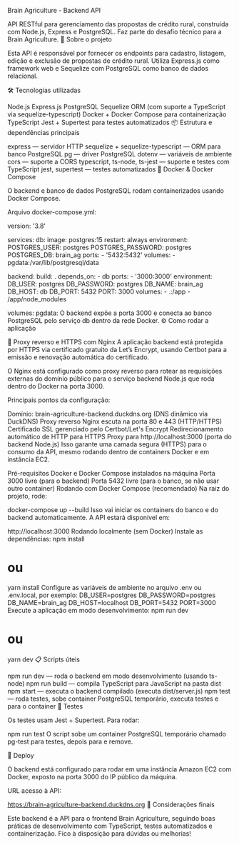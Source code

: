 Brain Agriculture - Backend API

API RESTful para gerenciamento das propostas de crédito rural, construída com Node.js, Express e PostgreSQL.
Faz parte do desafio técnico para a Brain Agriculture.
🚀 Sobre o projeto

Esta API é responsável por fornecer os endpoints para cadastro, listagem, edição e exclusão de propostas de crédito rural.
Utiliza Express.js como framework web e Sequelize com PostgreSQL como banco de dados relacional.

🛠️ Tecnologias utilizadas

Node.js
Express.js
PostgreSQL
Sequelize ORM (com suporte a TypeScript via sequelize-typescript)
Docker + Docker Compose para containerização
TypeScript
Jest + Supertest para testes automatizados
📦 Estrutura e dependências principais

express — servidor HTTP
sequelize + sequelize-typescript — ORM para banco PostgreSQL
pg — driver PostgreSQL
dotenv — variáveis de ambiente
cors — suporte a CORS
typescript, ts-node, ts-jest — suporte e testes com TypeScript
jest, supertest — testes automatizados
🐳 Docker & Docker Compose

O backend e banco de dados PostgreSQL rodam containerizados usando Docker Compose.

Arquivo docker-compose.yml:

version: '3.8'

services:
  db:
    image: postgres:15
    restart: always
    environment:
      POSTGRES_USER: postgres
      POSTGRES_PASSWORD: postgres
      POSTGRES_DB: brain_ag
    ports:
      - '5432:5432'
    volumes:
      - pgdata:/var/lib/postgresql/data

  backend:
    build: .
    depends_on:
      - db
    ports:
      - '3000:3000'
    environment:
      DB_USER: postgres
      DB_PASSWORD: postgres
      DB_NAME: brain_ag
      DB_HOST: db
      DB_PORT: 5432
      PORT: 3000
    volumes:
      - .:/app
      - /app/node_modules

volumes:
  pgdata:
O backend expõe a porta 3000 e conecta ao banco PostgreSQL pelo serviço db dentro da rede Docker.
⚙️ Como rodar a aplicação


🔐 Proxy reverso e HTTPS com Nginx
A aplicação backend está protegida por HTTPS via certificado gratuito da Let’s Encrypt, usando Certbot para a emissão e renovação automática do certificado.

O Nginx está configurado como proxy reverso para rotear as requisições externas do domínio público para o serviço backend Node.js que roda dentro do Docker na porta 3000.

Principais pontos da configuração:

Domínio: brain-agriculture-backend.duckdns.org (DNS dinâmico via DuckDNS)
Proxy reverso Nginx escuta na porta 80 e 443 (HTTP/HTTPS)
Certificado SSL gerenciado pelo Certbot/Let's Encrypt
Redirecionamento automático de HTTP para HTTPS
Proxy para http://localhost:3000 (porta do backend Node.js)
Isso garante uma camada segura (HTTPS) para o consumo da API, mesmo rodando dentro de containers Docker e em instância EC2.

Pré-requisitos
Docker e Docker Compose instalados na máquina
Porta 3000 livre (para o backend)
Porta 5432 livre (para o banco, se não usar outro container)
Rodando com Docker Compose (recomendado)
Na raiz do projeto, rode:

docker-compose up --build
Isso vai iniciar os containers do banco e do backend automaticamente. A API estará disponível em:

http://localhost:3000
Rodando localmente (sem Docker)
Instale as dependências:
npm install
# ou
yarn install
Configure as variáveis de ambiente no arquivo .env ou .env.local, por exemplo:
DB_USER=postgres
DB_PASSWORD=postgres
DB_NAME=brain_ag
DB_HOST=localhost
DB_PORT=5432
PORT=3000
Execute a aplicação em modo desenvolvimento:
npm run dev
# ou
yarn dev
📋 Scripts úteis

npm run dev — roda o backend em modo desenvolvimento (usando ts-node)
npm run build — compila TypeScript para JavaScript na pasta dist
npm start — executa o backend compilado (executa dist/server.js)
npm test — roda testes, sobe container PostgreSQL temporário, executa testes e para o container
🧪 Testes

Os testes usam Jest + Supertest. Para rodar:

npm run test
O script sobe um container PostgreSQL temporário chamado pg-test para testes, depois para e remove.

📍 Deploy

O backend está configurado para rodar em uma instância Amazon EC2 com Docker, exposto na porta 3000 do IP público da máquina.

URL acesso à API:

https://brain-agriculture-backend.duckdns.org
📝 Considerações finais

Este backend é a API para o frontend Brain Agriculture, seguindo boas práticas de desenvolvimento com TypeScript, testes automatizados e containerização.
Fico à disposição para dúvidas ou melhorias!